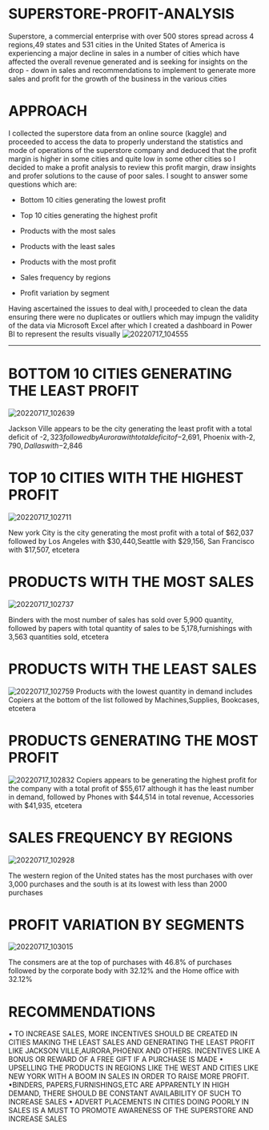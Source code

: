 # SUPERSTORE-PROFIT-ANALYSIS

Superstore, a commercial enterprise with over 500 stores spread across 4 regions,49 states and  531 cities in the United States of America is experiencing a major decline in sales in a number of cities  which have affected the overall revenue generated and is seeking for insights on the drop - down in sales and recommendations to implement to generate more sales and profit for the growth of the business in the various cities
# APPROACH
I collected the superstore data from an online source (kaggle) and proceeded to access the data to properly understand the statistics and mode of operations of the superstore company and deduced that the profit margin is higher in some cities and quite low in some other cities so I decided to make a profit analysis to review this profit margin, draw insights and profer solutions to the cause of poor sales.
I sought to answer some questions which are:

- Bottom 10 cities generating the lowest profit

- Top 10 cities generating the highest profit

- Products with the most sales

- Products with the least sales

- Products with the most profit

- Sales frequency by regions

- Profit variation by segment


Having ascertained the issues to deal with,I proceeded to clean the data ensuring there were no duplicates or outliers which may impugn the validity of the data via Microsoft Excel after which I created  a dashboard in Power BI to represent the results visually
![20220717_104555](https://user-images.githubusercontent.com/108612390/179392957-d47683e8-2b6a-441d-a739-e684e7e0f814.jpg)



-----------------------------------------------------------------------------------------------------------------------------------------------------------------------
# BOTTOM 10 CITIES GENERATING THE LEAST PROFIT
![20220717_102639](https://user-images.githubusercontent.com/108612390/179392948-e0a3cc6f-8702-4c14-9bc0-b8e329670108.jpg)

Jackson Ville appears to be the city generating the least profit with a total deficit of -$2,323 followed by Aurora with total deficit of -$2,691, Phoenix with-$2,790, Dallas with -$2,846


# TOP 10 CITIES WITH THE HIGHEST PROFIT
![20220717_102711](https://user-images.githubusercontent.com/108612390/179393208-402aa02d-ebc4-46c1-aad2-492d5e725fad.jpg)

New york City is the city generating the most profit with a total of $62,037 followed by Los Angeles with $30,440,Seattle with $29,156, San Francisco with $17,507, etcetera


# PRODUCTS WITH THE MOST SALES
![20220717_102737](https://user-images.githubusercontent.com/108612390/179393295-25fbe219-4fba-4113-830f-8fdd82af8cf0.jpg)

Binders with the most number of sales has sold over 5,900 quantity, followed by papers with total quantity of sales to be 5,178,furnishings with 3,563 quantities sold, etcetera


# PRODUCTS WITH THE LEAST SALES
![20220717_102759](https://user-images.githubusercontent.com/108612390/179393875-1e65df6f-c3f2-4a04-a2e3-aa996eb1b93d.jpg)
Products with the lowest quantity in demand includes Copiers at the bottom of the list followed by Machines,Supplies, Bookcases, etcetera



# PRODUCTS GENERATING THE MOST PROFIT
![20220717_102832](https://user-images.githubusercontent.com/108612390/179394010-705eb8c4-649c-464c-8b8d-604e1af0bb5a.jpg)
Copiers appears to be generating the highest profit for the company with a total profit of $55,617 although it has the least number in demand, followed by Phones with $44,514 in total revenue, Accessories with $41,935, etcetera



# SALES FREQUENCY BY REGIONS
![20220717_102928](https://user-images.githubusercontent.com/108612390/179393607-a03b994c-ec14-4956-bb97-37091f7924e1.jpg)

The western region of the United states has the most purchases with over 3,000 purchases and the south is at its lowest with less than 2000 purchases



# PROFIT VARIATION BY SEGMENTS
![20220717_103015](https://user-images.githubusercontent.com/108612390/179393666-feba8b7a-eaf8-418f-95dd-8f0442021d76.jpg)

The consmers are at the top of purchases with 46.8% of purchases followed by the corporate body with 32.12% and the Home office with 32.12%



# RECOMMENDATIONS
•	TO INCREASE SALES, MORE INCENTIVES SHOULD BE CREATED IN  CITIES MAKING THE LEAST SALES AND GENERATING THE LEAST PROFIT LIKE 
JACKSON VILLE,AURORA,PHOENIX AND OTHERS. INCENTIVES LIKE A BONUS OR REWARD OF A FREE GIFT IF A PURCHASE IS MADE
•	UPSELLING THE PRODUCTS IN REGIONS LIKE THE WEST AND CITIES LIKE NEW YORK WITH A BOOM IN SALES IN ORDER TO RAISE MORE PROFIT.
•BINDERS, PAPERS,FURNISHINGS,ETC ARE APPARENTLY IN HIGH DEMAND, THERE SHOULD BE CONSTANT AVAILABILITY OF SUCH TO INCREASE SALES
•	ADVERT PLACEMENTS IN CITIES DOING POORLY IN SALES IS A MUST TO PROMOTE AWARENESS OF THE SUPERSTORE AND INCREASE SALES



